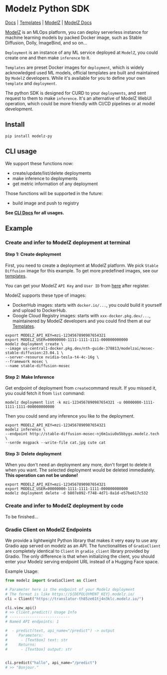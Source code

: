 # Modelz Python SDK

[Docs](https://tensorchord.github.io/modelz-py/) | [Templates](https://cloud.modelz.ai/templates) | [ModelZ](https://modelz.ai) | [ModelZ Docs](https://docs.modelz.ai/)

[ModelZ](https://modelz.ai) is an MLOps platform, you can deploy serverless instance for machine learning models by packed Docker image, such as Stable Diffusion, Dolly, ImageBind, and so on...

`Deployment` is an instance of any ML service deployed at `ModelZ`, you could create one and then make `inference` to it. 

`Templates` are preset Docker images for `deployment`, which is widely acknowledged used ML models, official templates are built and maintained by `ModelZ` developers. While it's available for you to define your own `template` and `deployment`.

The python SDK is designed for CURD to your `deployments`, and sent request to them to make `inference`. It's an alternative of ModelZ WebUI operation, which could be more friendly with CI/CD pipelines or at model development.

## Install

```shell
pip install modelz-py
```

## CLI usage

We support these functions now:

- create/update/list/delete deployments
- make inference to deployments
- get metric information of any deployment

Those functions will be supported in the future:

- build image and push to registry

**See [CLI Docs](https://tensorchord.github.io/modelz-py/cli.html) for all usages.**

## Example

### Create and infer to ModelZ deployment at terminal

#### Step 1: Create deployment
First, you need to create a deployment at ModelZ platform. We pick `Stable Diffusion` image for this example.
To get more predefined images, see our [templates](https://cloud.modelz.ai/templates).

You can get your ModelZ `API Key` and `User ID` from [here](https://cloud.modelz.ai/settings) after register.

ModelZ supports these type of images:
- DockerHub images: starts with `docker.io/...`, you could build it yourself and upload to DockerHub.
- Google Cloud Registry images: starts with `xxx-docker.pkg.dev/...`, maintainered by ModelZ developers and you could find them at our [Templates](https://cloud.modelz.ai/templates).

```shell
export MODELZ_API_KEY=mzi-1234567890987654321
export MODELZ_USER=00000000-1111-1111-1111-000000000000
modelz deployment create \
--image us-central1-docker.pkg.dev/nth-guide-378813/modelzai/mosec-stable-diffusion:23.04.1 \
--server-resource nvidia-tesla-t4-4c-16g \
--framework mosec \
--name stable-diffusion-mosec
```

#### Step 2: Make Inference
Get endpoint of deployment from `create`command result. If you missed it, you could fetch it from `list` command:
```shell
modelz deployment list -k mzi-1234567890987654321 -u 00000000-1111-1111-1111-000000000000
```

Then you could send any inference you like to the deployment.
```shell
export MODELZ_API_KEY=mzi-1234567890987654321
modelz inference \
--endpoint http://stable-diffusion-mosec-nj6m1uiu0o5bbygs.modelz.tech \
--serde msgpack --write-file cat.jpg cute cat
```

#### Step 3: Delete deployment
When you don't need an deployment any more, don't forget to delete it when you want.
The selected deployment would be deleted immediately.
**This operation can not be undone!**

```shell
export MODELZ_API_KEY=mzi-1234567890987654321
export MODELZ_USER=00000000-1111-1111-1111-000000000000
modelz deployment delete -d b807e092-f748-4d71-8a1d-e57be617c532
```

### Create and infer to ModelZ deployment by code

To be finished...

### Gradio Client on ModelZ Endpoints

We provide a lightweight Python library that makes it very easy to use any Gradio app served on modelz as an API. The functionalities of `GradioClient` are completely identical to `Client` in  `gradio_client` library provided by Gradio. The only difference is that when initializing the client, you should enter your Modelz serving endpoint URL instead of a Hugging Face space.

Example Usage:

```python
from modelz import GradioClient as Client

# Parameter here is the endpoint of your Modelz deployment
# The format is like https://${DEPOLOYMENT_KEY}.modelz.io/
cli = Client("https://translator-th85ze61tj4n3klc.modelz.io/")

cli.view_api() 
# >> Client.predict() Usage Info
# ---------------------------
# Named API endpoints: 1

#  - predict(text, api_name="/predict") -> output
#     Parameters:
#      - [Textbox] text: str 
#     Returns:
#      - [Textbox] output: str 

      
cli.predict("hallo", api_name="/predict")
# >> "Bonjour."


```